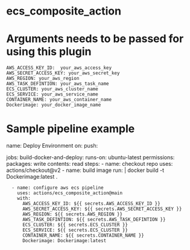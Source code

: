 # ecs_composite_action
# Arguments needs to be passed for using this plugin
    AWS_ACCESS_KEY_ID:  your_aws_access_key
    AWS_SECRET_ACCESS_KEY: your_aws_secret_key
    AWS_REGION: your_aws_region
    AWS_TASK_DEFINTION: your_aws_task_name
    ECS_CLUSTER: your_aws_cluster_name
    ECS_SERVICE: your_aws_service_name
    CONTAINER_NAME: your_aws_container_name
    Dockerimage: your_docker_image_name
# Sample pipeline example

name: Deploy  Environment
on:
  push:
  
jobs: 
  build-docker-and-deploy:
    runs-on: ubuntu-latest
    permissions:
      packages: write
      contents: read
    steps:
      - name: checkout repo
        uses: actions/checkout@v2
      - name: build image
        run: |
         docker build -t Dockerimage:latest .
        
      - name: configure aws ecs pipeline
        uses: actions/ecs_composite_action@main
        with:
          AWS_ACCESS_KEY_ID: ${{ secrets.AWS_ACCESS_KEY_ID }}
          AWS_SECRET_ACCESS_KEY: ${{ secrets.AWS_SECRET_ACCESS_KEY }}
          AWS_REGION: ${{ secrets.AWS_REGION }}
          AWS_TASK_DEFINTION: ${{ secrets.AWS_TASK_DEFINTION }}
          ECS_CLUSTER: ${{ secrets.ECS_CLUSTER }}
          ECS_SERVICE: ${{ secrets.ECS_CLUSTER }}
          CONTAINER_NAME: ${{ secrets.CONTAINER_NAME }}
          Dockerimage: Dockerimage:latest
